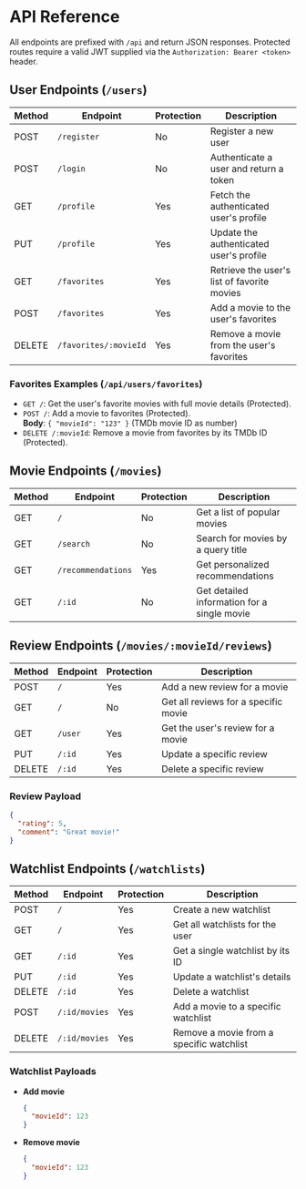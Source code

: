 # API Reference

All endpoints are prefixed with `/api` and return JSON responses. Protected routes require a valid JWT supplied via the `Authorization: Bearer <token>` header.

## User Endpoints (`/users`)

| Method | Endpoint              | Protection | Description                               |
| ------ | --------------------- | ---------- | ----------------------------------------- |
| POST   | `/register`           | No         | Register a new user                       |
| POST   | `/login`              | No         | Authenticate a user and return a token    |
| GET    | `/profile`            | Yes        | Fetch the authenticated user's profile    |
| PUT    | `/profile`            | Yes        | Update the authenticated user's profile   |
| GET    | `/favorites`          | Yes        | Retrieve the user's list of favorite movies |
| POST   | `/favorites`          | Yes        | Add a movie to the user's favorites       |
| DELETE | `/favorites/:movieId` | Yes        | Remove a movie from the user's favorites  |

### Favorites Examples (`/api/users/favorites`)

- `GET /`: Get the user's favorite movies with full movie details (Protected).
- `POST /`: Add a movie to favorites (Protected).  
  **Body**: `{ "movieId": "123" }` (TMDb movie ID as number)
- `DELETE /:movieId`: Remove a movie from favorites by its TMDb ID (Protected).

## Movie Endpoints (`/movies`)

| Method | Endpoint           | Protection | Description                               |
| ------ | ------------------ | ---------- | ----------------------------------------- |
| GET    | `/`                | No         | Get a list of popular movies              |
| GET    | `/search`          | No         | Search for movies by a query title        |
| GET    | `/recommendations` | Yes        | Get personalized recommendations          |
| GET    | `/:id`             | No         | Get detailed information for a single movie |

## Review Endpoints (`/movies/:movieId/reviews`)

| Method | Endpoint | Protection | Description                          |
| ------ | -------- | ---------- | ------------------------------------ |
| POST   | `/`      | Yes        | Add a new review for a movie         |
| GET    | `/`      | No         | Get all reviews for a specific movie |
| GET    | `/user`  | Yes        | Get the user's review for a movie    |
| PUT    | `/:id`   | Yes        | Update a specific review             |
| DELETE | `/:id`   | Yes        | Delete a specific review             |

### Review Payload

```json
{
  "rating": 5,
  "comment": "Great movie!"
}
```

## Watchlist Endpoints (`/watchlists`)

| Method | Endpoint        | Protection | Description                               |
| ------ | --------------- | ---------- | ----------------------------------------- |
| POST   | `/`             | Yes        | Create a new watchlist                    |
| GET    | `/`             | Yes        | Get all watchlists for the user           |
| GET    | `/:id`          | Yes        | Get a single watchlist by its ID          |
| PUT    | `/:id`          | Yes        | Update a watchlist's details              |
| DELETE | `/:id`          | Yes        | Delete a watchlist                        |
| POST   | `/:id/movies`   | Yes        | Add a movie to a specific watchlist       |
| DELETE | `/:id/movies`   | Yes        | Remove a movie from a specific watchlist  |

### Watchlist Payloads

- **Add movie**

  ```json
  {
    "movieId": 123
  }
  ```

- **Remove movie**

  ```json
  {
    "movieId": 123
  }
  ```
